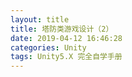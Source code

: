 ```yaml
---
layout: title
title: 塔防类游戏设计（2）
date: 2019-04-12 16:46:28
categories: Unity
tags: Unity5.X 完全自学手册
---
```


